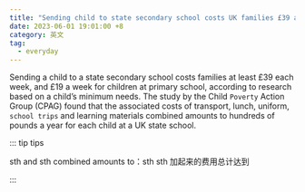 ```yaml
---
title: "Sending child to state secondary school costs UK families £39 a week, study says"
date: 2023-06-01 19:01:00 +8
category: 英文
tag:
  - everyday
---
```


Sending a child to a state secondary school costs families at least £39 each week, and £19 a week for children at primary school, according to research based on a child’s minimum needs. The study by the Child `Poverty` Action Group (CPAG) found that the associated costs of transport, lunch, uniform, `school trips` and learning materials combined amounts to hundreds of pounds a year for each child at a UK state school.

::: tip tips

sth and sth combined amounts to：sth sth 加起来的费用总计达到

:::
